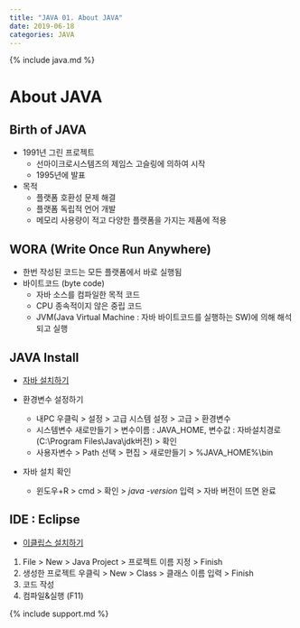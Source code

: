 ```yaml
---
title: "JAVA 01. About JAVA"
date: 2019-06-18
categories: JAVA
---
```


{% include java.md %}

# About JAVA

## Birth of JAVA
- 1991년 그린 프로젝트
  - 선마이크로시스템즈의 제임스 고슬링에 의하여 시작
  - 1995년에 발표
- 목적
  - 플랫폼 호환성 문제 해결
  - 플랫폼 독립적 언어 개발
  - 메모리 사용량이 적고 다양한 플랫폼을 가지는 제품에 적용

## WORA (Write Once Run Anywhere)
- 한번 작성된 코드는 모든 플랫폼에서 바로 실행됨
- 바이트코드 (byte code)
  - 자바 소스를 컴파일한 목적 코드
  - CPU 종속적이지 않은 중립 코드
  - JVM(Java Virtual Machine : 자바 바이트코드를 실행하는 SW)에 의해 해석되고 실행
  
## JAVA Install

* [자바 설치하기](https://www.oracle.com/technetwork/java/javase/downloads/index-jsp-138363.html)

* 환경변수 설정하기
  * 내PC 우클릭 > 설정 > 고급 시스템 설정 > 고급 > 환경변수
  * 시스템변수 새로만들기 > 변수이름 : JAVA_HOME, 변수값 : 자바설치경로(C:\Program Files\Java\jdk버전) > 확인
  * 사용자변수 > Path 선택 > 편집 > 새로만들기 > %JAVA_HOME%\bin
  
* 자바 설치 확인
  * 윈도우+R > cmd > 확인 > *java -version* 입력 > 자바 버전이 뜨면 완료

## IDE : Eclipse

* [이클립스 설치하기](https://eclipse.org)

1. File > New > Java Project > 프로젝트 이름 지정 > Finish
2. 생성한 프로젝트 우클릭 > New > Class > 클래스 이름 입력 > Finish
3. 코드 작성
4. 컴파일&실행 (F11)

{% include support.md %}
